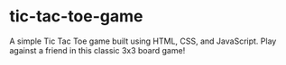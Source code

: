 # tic-tac-toe-game
A simple Tic Tac Toe game built using HTML, CSS, and JavaScript. Play against a friend in this classic 3x3 board game!
